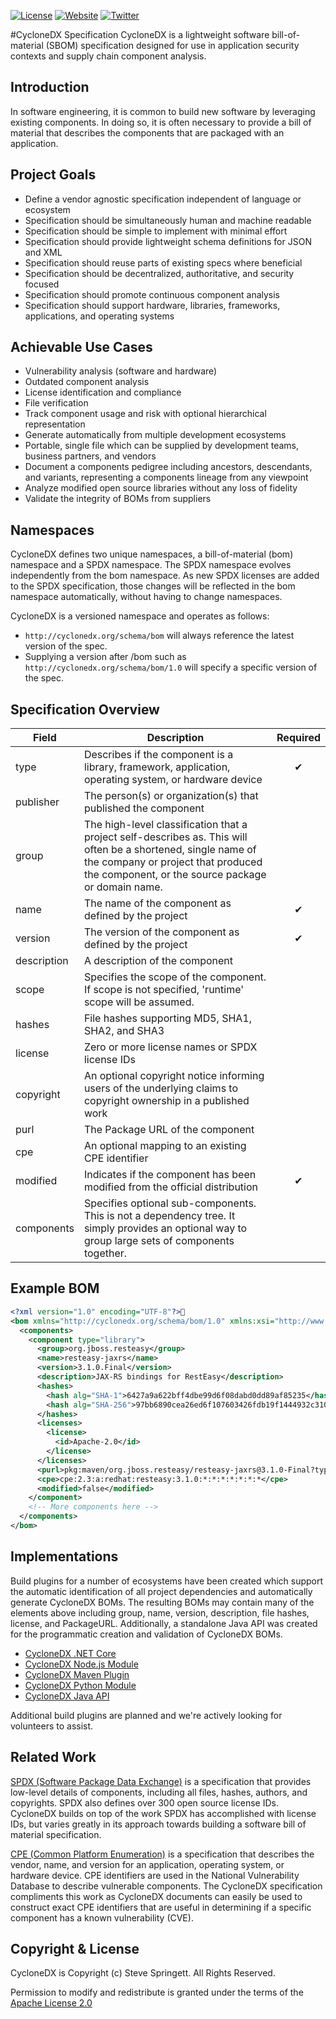 [![License][license-image]][license-url]
[![Website](https://img.shields.io/badge/https://-cyclonedx.org-blue.svg)](https://cyclonedx.org/)
[![Twitter](https://img.shields.io/twitter/url/http/shields.io.svg?style=social&label=Follow)](https://twitter.com/CycloneDX_Spec)

#CycloneDX Specification
CycloneDX is a lightweight software bill-of-material (SBOM) specification designed for use in application security contexts and supply chain component analysis.


## Introduction
In software engineering, it is common to build new software by leveraging existing components. In doing so, it is 
often necessary to provide a bill of material that describes the components that are packaged with an application. 


## Project Goals
- Define a vendor agnostic specification independent of language or ecosystem
- Specification should be simultaneously human and machine readable
- Specification should be simple to implement with minimal effort
- Specification should provide lightweight schema definitions for JSON and XML
- Specification should reuse parts of existing specs where beneficial
- Specification should be decentralized, authoritative, and security focused
- Specification should promote continuous component analysis
- Specification should support hardware, libraries, frameworks, applications, and operating systems


## Achievable Use Cases
- Vulnerability analysis (software and hardware)
- Outdated component analysis
- License identification and compliance
- File verification
- Track component usage and risk with optional hierarchical representation
- Generate automatically from multiple development ecosystems
- Portable, single file which can be supplied by development teams, business partners, and vendors
- Document a components pedigree including ancestors, descendants, and variants, representing a components lineage from any viewpoint
- Analyze modified open source libraries without any loss of fidelity 
- Validate the integrity of BOMs from suppliers


## Namespaces
CycloneDX defines two unique namespaces, a bill-of-material (bom) namespace and a SPDX namespace. The SPDX namespace
evolves independently from the bom namespace. As new SPDX licenses are added to the SPDX specification, those changes 
will be reflected in the bom namespace automatically, without having to change namespaces.

CycloneDX is a versioned namespace and operates as follows:

* `http://cyclonedx.org/schema/bom` will always reference the latest version of the spec.
* Supplying a version after /bom such as `http://cyclonedx.org/schema/bom/1.0` will specify a specific version of the spec.


## Specification Overview
| Field | Description | Required |
| ------|-------------| :------: |
|type| Describes if the component is a library, framework, application, operating system, or hardware device | 	&#x2714; |
|publisher| The person(s) or organization(s) that published the component | |
|group| The high-level classification that a project self-describes as. This will often be a shortened, single name of the company or project that produced the component, or the source package or domain name. | |
|name| The name of the component as defined by the project | &#x2714; |
|version| The version of the component as defined by the project | &#x2714; |
|description| A description of the component | |
|scope| Specifies the scope of the component. If scope is not specified, 'runtime' scope will be assumed. | |
|hashes| File hashes supporting MD5, SHA1, SHA2, and SHA3 | |
|license| Zero or more license names or SPDX license IDs | |
|copyright| An optional copyright notice informing users of the underlying claims to copyright ownership in a published work| |
|purl| The Package URL of the component | |
|cpe| An optional mapping to an existing CPE identifier | |
|modified| Indicates if the component has been modified from the official distribution | &#x2714; |
|components| Specifies optional sub-components. This is not a dependency tree. It simply provides an optional way to group large sets of components together. | |

## Example BOM
```xml
<?xml version="1.0" encoding="UTF-8"?>
<bom xmlns="http://cyclonedx.org/schema/bom/1.0" xmlns:xsi="http://www.w3.org/2001/XMLSchema-instance" version="1" xsi:schemaLocation="http://cyclonedx.org/schema/bom/1.0 http://cyclonedx.org/schema/bom/1.0">
  <components>
    <component type="library">
      <group>org.jboss.resteasy</group>
      <name>resteasy-jaxrs</name>
      <version>3.1.0.Final</version>
      <description>JAX-RS bindings for RestEasy</description>
      <hashes>
        <hash alg="SHA-1">6427a9a622bff4dbe99d6f08dabd0dd89af85235</hash>
        <hash alg="SHA-256">97bb6890cea26ed6f107603426fdb19f1444932c310705895ecf9cc24992da0d</hash>
      </hashes>
      <licenses>
        <license>
          <id>Apache-2.0</id>
        </license>
      </licenses>
      <purl>pkg:maven/org.jboss.resteasy/resteasy-jaxrs@3.1.0-Final?type=jar</purl>
      <cpe>cpe:2.3:a:redhat:resteasy:3.1.0:*:*:*:*:*:*:*</cpe>
      <modified>false</modified>
    </component>
    <!-- More components here -->
  </components>
</bom>
```

## Implementations
Build plugins for a number of ecosystems have been created which support the automatic identification of all project 
dependencies and automatically generate CycloneDX BOMs. The resulting BOMs may contain many of the elements above 
including group, name, version, description, file hashes, license, and PackageURL. Additionally, a standalone Java API 
was created for the programmatic creation and validation of CycloneDX BOMs.

- [CycloneDX .NET Core](https://github.com/CycloneDX/cyclonedx-dotnet)
- [CycloneDX Node.js Module](https://github.com/CycloneDX/cyclonedx-node-module)
- [CycloneDX Maven Plugin](https://github.com/CycloneDX/cyclonedx-maven-plugin)
- [CycloneDX Python Module](https://github.com/CycloneDX/cyclonedx-python)
- [CycloneDX Java API](https://github.com/CycloneDX/cyclonedx-core-java)


Additional build plugins are planned and we're actively looking for volunteers to assist.

## Related Work
[SPDX (Software Package Data Exchange)][spdx-url] is a specification that provides low-level details of components, including all files, hashes, authors, and copyrights. SPDX also defines over 300 open source license IDs. CycloneDX builds on top of the work SPDX has accomplished with license IDs, but varies greatly in its approach towards building a software bill of material specification.

[CPE (Common Platform Enumeration)][cpe-url] is a specification that describes the vendor, name, and version for an application, operating system, or hardware device. CPE identifiers are used in the National Vulnerability Database to describe vulnerable components. The CycloneDX specification compliments this work as CycloneDX documents can easily be used to construct exact CPE identifiers that are useful in determining if a specific component has a known vulnerability (CVE).

## Copyright & License
CycloneDX is Copyright (c) Steve Springett. All Rights Reserved.

Permission to modify and redistribute is granted under the terms of the [Apache License 2.0][license-url]

[license-image]: https://img.shields.io/badge/license-apache%20v2-brightgreen.svg
[license-url]: https://github.com/CycloneDX/specification/blob/master/LICENSE
[spdx-url]: https://spdx.org
[cpe-url]: https://nvd.nist.gov/products/cpe
[odc-url]: https://dependencytrack.org
